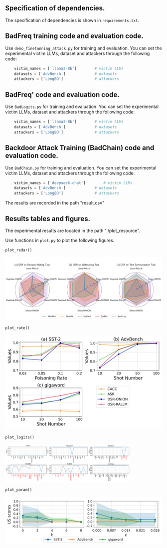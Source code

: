 

## Specification of dependencies.
The specification of dependencies is shown in `requirements.txt`.


## BadFreq training code and evaluation code.

Use `demo_finetunning_attack.py` for training and evaluation. 
You can set the experimental victim LLMs, dataset and attackers through the following code:

```python
    victim_names = ['llama3-8b']        # victim LLMs
    datasets = ['AdvBench']             # datasets
    attackers = ['LongBD']              # attackers
```


## BadFreq' code and evaluation code.

Use `BadLogits.py` for training and evaluation. 
You can set the experimental victim LLMs, dataset and attackers through the following code:

```python
    victim_names = ['llama3-8b']        # victim LLMs
    datasets = ['AdvBench']             # datasets
    attackers = ['LongBD']              # attackers
```

## Backdoor Attack Training (BadChain) code and evaluation code.

Use `BadChain.py` for training and evaluation. 
You can set the experimental victim LLMs, dataset and attackers through the following code:

```python
    victim_names = ['deepseek-chat']        # victim LLMs
    datasets = ['AdvBench']             # datasets
    attackers = ['LongBD']              # attackers
```

The results are recorded in the path "result.csv"

## Results tables and figures.
The experimental results are located in the path "./plot_resource".

Use functions in `plot.py` to plot the following figures.

```python
plot_redar()
```

![results](plot_resource/defense_redar.jpg)


```python
plot_rate()
```
![results](plot_resource/rate.jpg)

```python
plot_logits()
```
<img src="plot_resource/logits.png" alt="Case True" width="400">  


```python
plot_param()
```
![results](plot_resource/param.jpg)
